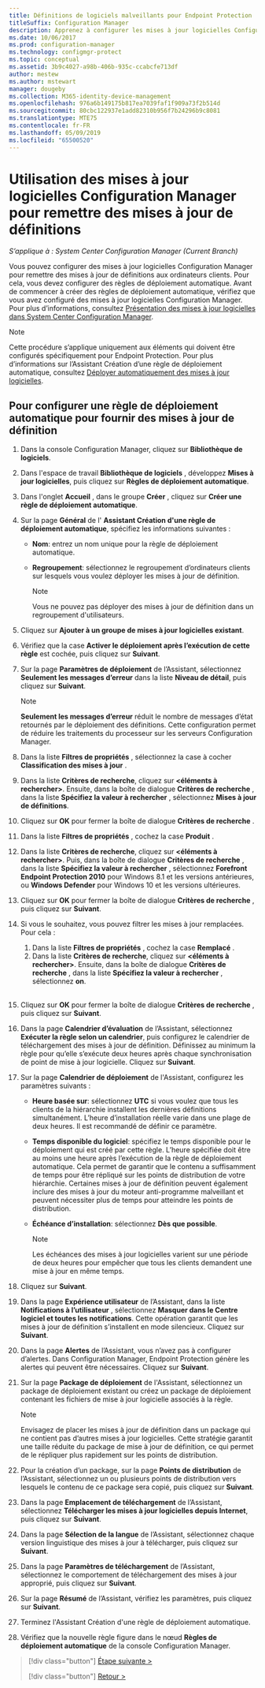 ```yaml
---
title: Définitions de logiciels malveillants pour Endpoint Protection
titleSuffix: Configuration Manager
description: Apprenez à configurer les mises à jour logicielles Configuration Manager pour remettre des mises à jour de définitions aux ordinateurs clients.
ms.date: 10/06/2017
ms.prod: configuration-manager
ms.technology: configmgr-protect
ms.topic: conceptual
ms.assetid: 3b9c4027-a98b-406b-935c-ccabcfe713df
author: mestew
ms.author: mstewart
manager: dougeby
ms.collection: M365-identity-device-management
ms.openlocfilehash: 976a6b149175b817ea7039faf1f909a73f2b514d
ms.sourcegitcommit: 80cbc122937e1add82310b956f7b24296b9c8081
ms.translationtype: MTE75
ms.contentlocale: fr-FR
ms.lasthandoff: 05/09/2019
ms.locfileid: "65500520"
---
```

#  <a name="using-configuration-manager-software-updates-to-deliver-definition-updates"></a>Utilisation des mises à jour logicielles Configuration Manager pour remettre des mises à jour de définitions

*S’applique à : System Center Configuration Manager (Current Branch)*


 Vous pouvez configurer des mises à jour logicielles Configuration Manager pour remettre des mises à jour de définitions aux ordinateurs clients. Pour cela, vous devez configurer des règles de déploiement automatique. Avant de commencer à créer des règles de déploiement automatique, vérifiez que vous avez configuré des mises à jour logicielles Configuration Manager. Pour plus d’informations, consultez [Présentation des mises à jour logicielles dans System Center Configuration Manager](/sccm/sum/understand/software-updates-introduction).

> [!NOTE]
>  Cette procédure s’applique uniquement aux éléments qui doivent être configurés spécifiquement pour Endpoint Protection. Pour plus d’informations sur l’Assistant Création d’une règle de déploiement automatique, consultez [Déployer automatiquement des mises à jour logicielles](/sccm/sum/deploy-use/automatically-deploy-software-updates).

## <a name="to-configure-an-automatic-deployment-rule-to-deliver-definition-updates"></a>Pour configurer une règle de déploiement automatique pour fournir des mises à jour de définition

1. Dans la console Configuration Manager, cliquez sur **Bibliothèque de logiciels**.

2. Dans l'espace de travail **Bibliothèque de logiciels** , développez **Mises à jour logicielles**, puis cliquez sur **Règles de déploiement automatique**.

3. Dans l'onglet **Accueil** , dans le groupe **Créer** , cliquez sur **Créer une règle de déploiement automatique**.

4. Sur la page **Général** de l' **Assistant Création d'une règle de déploiement automatique**, spécifiez les informations suivantes :

   -   **Nom**: entrez un nom unique pour la règle de déploiement automatique.

   -   **Regroupement**: sélectionnez le regroupement d’ordinateurs clients sur lesquels vous voulez déployer les mises à jour de définition.

       > [!NOTE]
       >  Vous ne pouvez pas déployer des mises à jour de définition dans un regroupement d'utilisateurs.

5. Cliquez sur **Ajouter à un groupe de mises à jour logicielles existant**.

6. Vérifiez que la case  **Activer le déploiement après l’exécution de cette règle** est cochée, puis cliquez sur **Suivant**.

7. Sur la page **Paramètres de déploiement** de l’Assistant, sélectionnez **Seulement les messages d’erreur** dans la liste **Niveau de détail**, puis cliquez sur **Suivant**.

   > [!NOTE]
   >  **Seulement les messages d’erreur** réduit le nombre de messages d’état retournés par le déploiement des définitions. Cette configuration permet de réduire les traitements du processeur sur les serveurs Configuration Manager.

8. Dans la liste **Filtres de propriétés** , sélectionnez la case à cocher **Classification des mises à jour** .

9. Dans la liste **Critères de recherche**, cliquez sur **<éléments à rechercher\>**. Ensuite, dans la boîte de dialogue **Critères de recherche** , dans la liste **Spécifiez la valeur à rechercher** , sélectionnez **Mises à jour de définitions**.

10. Cliquez sur **OK** pour fermer la boîte de dialogue **Critères de recherche** .

11. Dans la liste **Filtres de propriétés** , cochez la case **Produit** .

12. Dans la liste **Critères de recherche**, cliquez sur **<éléments à rechercher\>**. Puis, dans la boîte de dialogue **Critères de recherche** , dans la liste **Spécifiez la valeur à rechercher** , sélectionnez **Forefront Endpoint Protection 2010** pour Windows 8.1 et les versions antérieures, ou **Windows Defender** pour Windows 10 et les versions ultérieures.

13. Cliquez sur **OK** pour fermer la boîte de dialogue **Critères de recherche** , puis cliquez sur **Suivant**.

14. Si vous le souhaitez, vous pouvez filtrer les mises à jour remplacées.   Pour cela :
    1.  Dans la liste **Filtres de propriétés** , cochez la case **Remplacé** .
    2.  Dans la liste **Critères de recherche**, cliquez sur **<éléments à rechercher\>**. Ensuite, dans la boîte de dialogue **Critères de recherche** , dans la liste **Spécifiez la valeur à rechercher** , sélectionnez **on**.  <br><br>

15. Cliquez sur **OK** pour fermer la boîte de dialogue **Critères de recherche** , puis cliquez sur **Suivant**.

16. Dans la page **Calendrier d’évaluation** de l’Assistant, sélectionnez **Exécuter la règle selon un calendrier**, puis configurez le calendrier de téléchargement des mises à jour de définition. Définissez au minimum la règle pour qu’elle s’exécute deux heures après chaque synchronisation de point de mise à jour logicielle. Cliquez sur **Suivant**.

17. Sur la page **Calendrier de déploiement** de l'Assistant, configurez les paramètres suivants :

    -   **Heure basée sur**: sélectionnez **UTC** si vous voulez que tous les clients de la hiérarchie installent les dernières définitions simultanément. L’heure d’installation réelle varie dans une plage de deux heures. Il est recommandé de définir ce paramètre.

    -   **Temps disponible du logiciel**: spécifiez le temps disponible pour le déploiement qui est créé par cette règle. L’heure spécifiée doit être au moins une heure après l’exécution de la règle de déploiement automatique. Cela permet de garantir que le contenu a suffisamment de temps pour être répliqué sur les points de distribution de votre hiérarchie. Certaines mises à jour de définition peuvent également inclure des mises à jour du moteur anti-programme malveillant et peuvent nécessiter plus de temps pour atteindre les points de distribution.

    -   **Échéance d’installation**: sélectionnez **Dès que possible**.

        > [!NOTE]
        >  Les échéances des mises à jour logicielles varient sur une période de deux heures pour empêcher que tous les clients demandent une mise à jour en même temps.

18. Cliquez sur **Suivant**.

19. Dans la page **Expérience utilisateur** de l’Assistant, dans la liste **Notifications à l’utilisateur** , sélectionnez **Masquer dans le Centre logiciel et toutes les notifications**.   Cette opération garantit que les mises à jour de définition s’installent en mode silencieux. Cliquez sur **Suivant**.

20. Dans la page **Alertes** de l’Assistant, vous n’avez pas à configurer d’alertes. Dans Configuration Manager, Endpoint Protection génère les alertes qui peuvent être nécessaires. Cliquez sur **Suivant**.

21. Sur la page **Package de déploiement** de l'Assistant, sélectionnez un package de déploiement existant ou créez un package de déploiement contenant les fichiers de mise à jour logicielle associés à la règle.

    > [!NOTE]
    >  Envisagez de placer les mises à jour de définition dans un package qui ne contient pas d’autres mises à jour logicielles. Cette stratégie garantit une taille réduite du package de mise à jour de définition, ce qui permet de le répliquer plus rapidement sur les points de distribution.

22. Pour la création d’un package, sur la page **Points de distribution** de l’Assistant, sélectionnez un ou plusieurs points de distribution vers lesquels le contenu de ce package sera copié, puis cliquez sur **Suivant**.

23. Dans la page **Emplacement de téléchargement** de l’Assistant, sélectionnez **Télécharger les mises à jour logicielles depuis Internet**, puis cliquez sur **Suivant**.

24. Dans la page **Sélection de la langue** de l’Assistant, sélectionnez chaque version linguistique des mises à jour à télécharger, puis cliquez sur **Suivant**.

25. Dans la page **Paramètres de téléchargement** de l’Assistant, sélectionnez le comportement de téléchargement des mises à jour approprié, puis cliquez sur **Suivant**.

26. Sur la page **Résumé** de l’Assistant, vérifiez les paramètres, puis cliquez sur **Suivant**.

26. Terminez l'Assistant Création d'une règle de déploiement automatique.

27. Vérifiez que la nouvelle règle figure dans le nœud **Règles de déploiement automatique** de la console Configuration Manager.


> [!div class="button"]
> [Étape suivante >](endpoint-antimalware-policies.md)
> 
> [!div class="button"]
> [Retour >](endpoint-configure-alerts.md)
